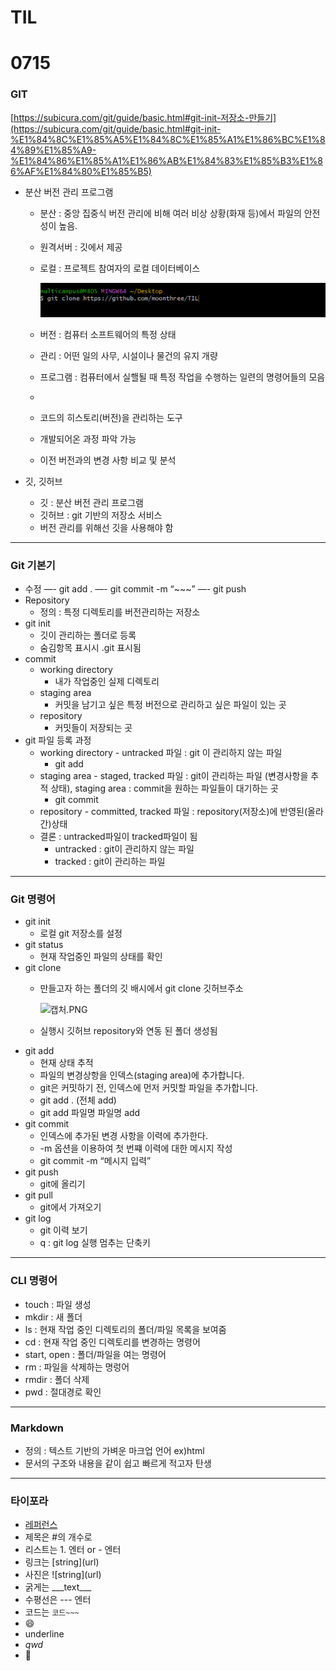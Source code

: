 # TIL

# 0715
### GIT

[https://subicura.com/git/guide/basic.html#git-init-저장소-만들기](https://subicura.com/git/guide/basic.html#git-init-%E1%84%8C%E1%85%A5%E1%84%8C%E1%85%A1%E1%86%BC%E1%84%89%E1%85%A9-%E1%84%86%E1%85%A1%E1%86%AB%E1%84%83%E1%85%B3%E1%86%AF%E1%84%80%E1%85%B5)

- 분산 버전 관리 프로그램
    - 분산 : 중앙 집중식 버전 관리에 비해 여러 비상 상황(화재 등)에서 파일의 안전성이 높음.
    - 원격서버 : 깃에서 제공
    - 로컬 : 프로젝트 참여자의 로컬 데이터베이스
        
        ![abcd](image/0715abcd.PNG)

        
    - 버전 : 컴퓨터 소프트웨어의 특정 상태
    - 관리 : 어떤 일의 사무, 시설이나 물건의 유지 개량
    - 프로그램 : 컴퓨터에서 실핼될 때 특정 작업을 수행하는 일련의 명령어들의 모음
    - 
    - 코드의 히스토리(버전)을 관리하는 도구
    - 개발되어온 과정 파악 가능
    - 이전 버전과의 변경 사항 비교 및 분석

- 깃, 깃허브
    - 깃 : 분산 버전 관리 프로그램
    - 깃허브 : git 기반의 저장소 서비스
    - 버전 관리를 위해선 깃을 사용해야 함

---

### Git 기본기

- 수정 —- git add . —- git commit -m “~~~” —- git push
- Repository
    - 정의 : 특정 디렉토리를 버전관리하는 저장소
- git init
    - 깃이 관리하는 폴더로 등록
    - 숨김항목 표시시 .git 표시됨
- commit
    - working directory
        - 내가 작업중인 실제 디렉토리
    - staging area
        - 커밋을 남기고 싶은 특정 버전으로 관리하고 싶은 파일이 있는 곳
    - repository
        - 커밋들이 저장되는 곳
- git 파일 등록 과정
    - working directory - untracked 파일 : git 이 관리하지 않는 파일
        - git add
    - staging area - staged, tracked 파일 : git이 관리하는 파일 (변경사항을 추적 상태), staging area : commit을 원하는 파일들이 대기하는 곳
        - git commit
    - repository - committed, tracked 파일 : repository(저장소)에 반영된(올라간)상태
    - 결론 : untracked파일이 tracked파일이 됨
        - untracked : git이 관리하지 않는 파일
        - tracked : git이 관리하는 파일

---

### Git 명령어

- git init
    - 로컬 git  저장소를 설정
- git status
    - 현재 작업중인 파일의 상태를 확인
- git clone
    - 만들고자 하는 폴더의 깃 배시에서 git clone 깃허브주소
        
        ![캡처.PNG](https://s3-us-west-2.amazonaws.com/secure.notion-static.com/715a920f-25f4-453d-9e1a-42550f0fc4b4/캡처.png)
        
    - 실행시 깃허브 repository와 연동 된 폴더 생성됨
- git add
    - 현재 상태 추적
    - 파일의 변경상항을 인덱스(staging area)에 추가합니다.
    - git은 커밋하기 전, 인덱스에 먼저 커밋할 파일을 추가합니다.
    - git add .     (전체 add)
    - git add 파일명    파일명 add
- git commit
    - 인덱스에 추가된 변경 사항을 이력에 추가한다.
    - -m 옵션을 이용하여 첫 번쨰 이력에 대한 메시지 작성
    - git commit -m “메시지 입력”
- git push
    - git에 올리기
- git pull
    - git에서 가져오기
- git log
    - git 이력 보기
    - q : git log 실행 멈추는 단축키

---

### CLI 명령어

- touch : 파일 생성
- mkdir :  새 폴더
- ls : 현재 작업 중인 디렉토리의 폴더/파일 목록을 보여줌
- cd : 현재 작업 중인 디렉토리를 변경하는 명령어
- start, open : 폴더/파일을 여는 명령어
- rm : 파일을 삭제하는 명렁어
- rmdir : 폴더 삭제
- pwd : 절대경로 확인

---

### Markdown

- 정의 : 텍스트 기반의 가벼운 마크업 언어 ex)html
- 문서의 구조와 내용을 같이 쉽고 빠르게 적고자 탄생

---

### **타이포라**

- [레퍼런스](https://support.typora.io/Markdown-Reference/)
- 제목은 #의 개수로
- 리스트는 1. 엔터 or - 엔터
- 링크는 \[string](url)
- 사진은 \!\[string](url)
- 굵게는 \_\_\_text\_\_\_
- 수평선은 --- 엔터
- 코드는 `코드~~~`
- 😄
- underline
- *qwd*
- 🎅
